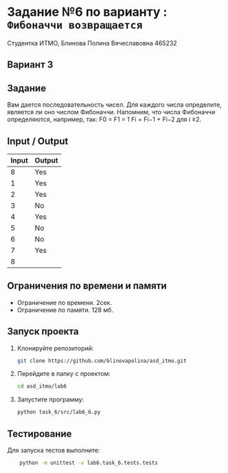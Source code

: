 # Задание №6 по варианту  : `Фибоначчи возвращается`
Студентка ИТМО,  Блинова Полина Вячеславовна 465232

## Вариант 3

## Задание 
Вам дается последовательность чисел. Для каждого числа определите, является ли оно числом Фибоначчи. Напомним, что числа Фибоначчи определяются,
например, так:
F0 = F1 = 1 
Fi = Fi−1 + Fi−2 для i ≥2.

## Input / Output

| Input | Output |
| ----- | ------ |
|8 | Yes|
1| Yes|
2 | Yes|
3| No|
4| Yes|
5| No|
6|No |
7| Yes|
8| |

## Ограничения по времени и памяти

- Ограничение по времени. 2сек.
- Ограничение по памяти. 128 мб.


## Запуск проекта
1. Клонируйте репозиторий:
   ```bash
   git clone https://github.com/blinovapolina/asd_itmo.git
   ```
2. Перейдите в папку с проектом:
   ```bash
   cd asd_itmo/lab6
   ```
3. Запустите программу:
   ```bash
   python task_6/src/lab6_6.py
   ```


## Тестирование
Для запуска тестов выполните:
```bash
    python -m unittest -v lab6.task_6.tests.tests
```
